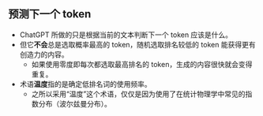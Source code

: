 ## 预测下一个 token

* ChatGPT 所做的只是根据当前的文本判断下一个 token 应该是什么。
* 但它**不会**总是选取概率最高的 token，随机选取排名较低的 token 能获得更有创造力的内容。
  * 如果使用零度即每次都选取最高排名的 token，生成的内容很快就会变得重复。
* 术语**温度**指的是确定低排名词的使用频率。
  * 之所以采用“温度”这个术语，仅仅是因为使用了在统计物理学中常见的指数分布（波尔兹曼分布）。
